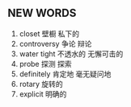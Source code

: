 ## NEW WORDS

1. closet 壁橱 私下的
2. controversy 争论 辩论
3. water tight 不透水的 无懈可击的
4. probe 探测 探索
5. definitely 肯定地 毫无疑问地
6. rotary 旋转的
7. explicit 明确的
